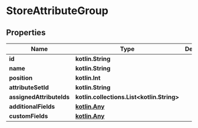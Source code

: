 
# StoreAttributeGroup

## Properties
| Name | Type | Description | Notes |
| ------------ | ------------- | ------------- | ------------- |
| **id** | **kotlin.String** |  |  [optional] |
| **name** | **kotlin.String** |  |  [optional] |
| **position** | **kotlin.Int** |  |  [optional] |
| **attributeSetId** | **kotlin.String** |  |  [optional] |
| **assignedAttributeIds** | **kotlin.collections.List&lt;kotlin.String&gt;** |  |  [optional] |
| **additionalFields** | [**kotlin.Any**](.md) |  |  [optional] |
| **customFields** | [**kotlin.Any**](.md) |  |  [optional] |



